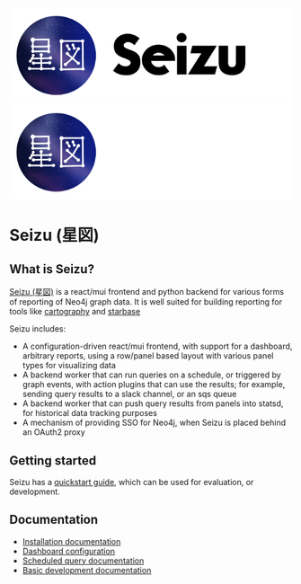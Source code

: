 ![seizu logo](/images/logo-horizontal-with-text-black.png#gh-light-mode-only)
![seizu logo](/images/logo-horizontal-with-text-white.png#gh-dark-mode-only)

# Seizu (星図)

## What is Seizu?

[Seizu (星図)](https://paypay.github.io/seizu/) is a react/mui frontend and python backend for various forms of reporting of Neo4j graph data.
It is well suited for building reporting for tools like [cartography](https://github.com/lyft/cartography) and [starbase](https://github.com/JupiterOne/starbase)

Seizu includes:

* A configuration-driven react/mui frontend, with support for a dashboard, arbitrary reports, using a row/panel based layout with various panel types for visualizing data
* A backend worker that can run queries on a schedule, or triggered by graph events, with action plugins that can use the results; for example, sending query results to a slack channel, or an sqs queue
* A backend worker that can push query results from panels into statsd, for historical data tracking purposes
* A mechanism of providing SSO for Neo4j, when Seizu is placed behind an OAuth2 proxy

## Getting started

Seizu has a [quickstart guide](https://paypay.github.io/seizu/dev/quickstart.html), which can be used for evaluation, or development.

## Documentation

* [Installation documentation](https://paypay.github.io/seizu/install/backend.html)
* [Dashboard configuration](https://paypay.github.io/seizu/install/dashboard.html)
* [Scheduled query documentation](https://paypay.github.io/seizu/install/scheduled-queries.html)
* [Basic development documentation](https://paypay.github.io/seizu/dev/docker-compose.html)
